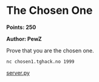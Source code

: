 # The Chosen One
**Points: 250**

**Author: PewZ**

Prove that you are the chosen one.

`nc chosen1.tghack.no 1999`

[server.py](src/server.py)
